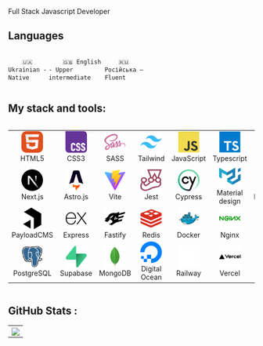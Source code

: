 Full Stack Javascript Developer

## Languages

<div style="display: flex; align-items: flex-start; align: center">
<table  align="center">
  <tr>
    
        🇺🇦 Ukrainian - Native
        
  </tr>

  <tr>
    
        🇬🇧 English - Upper intermediate
        
  </tr>

  <tr>
    
        🇷🇺 Російська — Fluent
        
  </tr>


</table>
</div>

## My stack and tools:

<div style="display: flex; align-items: flex-start; align: center">
<table align="center">
  <tr>
     <td align="center"  width="88">
         <img src="./images/01-html5.svg" alt="HTML5" width="44" height="44"/>
      <br>HTML5
    </td>
    <td align="center" width="88">
        <img src="./images/02-css3.svg" alt="CSS3" width="44" height="44"/>
      <br>CSS3
    </td>
    <td align="center" width="88">
        <img src="./images/10-sass.svg" alt="sass" width="44" height="44"/>
      <br>SASS
    </td>
    <td align="center" width="88">
        <img src="./images/tailwindcss-original.svg" alt="Tailwind" width="44" height="44"/>
      <br>Tailwind
    </td>
    <td align="center" width="88">
         <img src="./images/03-javascript.svg" alt="JS" width="44" height="44"/>
      <br>JavaScript
    </td>
    <td align="center" width="88">
        <img src="./images/typescript.svg" alt="PHP" width="44" height="44"/>
      <br>Typescript
    </td>
    <td align="center" width="88">
        <img src="./images/react-original.svg" alt="react" width="44" height="44"/>
      <br>React
    </td>
  </tr>
  <tr>
    <td align="center" width="88">
       <img src="./images/nextjs-original.svg" alt="Next.js" width="44" height="44"/>
      <br>Next.js
    </td>
    <td align="center" width="88">
         <img src="./images/astro-original.svg" alt="Astro.js" width="44" height="44"/>
      <br>Astro.js
    </td>
    </td>
      <td align="center" width="88">
       <img src="./images/vitejs-original.svg" alt="Vite" width="44" height="44"/>
      <br>Vite
    </td>
    <td align="center" width="88">
        <img src="./images/jest-plain.svg" alt="jest" width="44" height="44"/>
      <br>Jest
    </td>
    <td align="center" width="88">
         <img src="./images/cypress.svg" alt="Cypress" width="44" height="44"/>
      <br>Cypress
    </td>
    <td align="center" width="88">
         <img src="./images/materialui.svg" alt="Material design" width="44" height="44"/>
      <br>Material design
    </td>
    <td align="center" width="88">
        <img src="./images/nodejs-original.svg" alt="node.js" width="44" height="44"/>
      <br>Node.js
    </td>
  </tr>
  <tr>
      <td align="center" width="88">
        <img src="./images/payload.png" alt="PayloadCMS" width="44" height="44"/>
      <br>PayloadCMS
      </td>
      <td align="center" width="88">
        <img src="./images/express-original.svg" alt="Express" width="44" height="44"/>
      <br>Express
      </td>
      <td align="center" width="88">
        <img src="./images/fastify-original.svg" alt="Fastify" width="44" height="44"/>
      <br>Fastify
      </td>    
      <td align="center" width="88">
        <img src="./images/redis-plain.svg" alt="Redis" width="44" height="44"/>
      <br>Redis
     </td>
      <td align="center" width="88">
        <img src="./images/docker-original.svg" alt="Docker" width="44" height="44"/>
      <br>Docker
      </td>
      <td align="center" width="88">
         <img src="./images/nginx.svg" alt="Nginx" width="44" height="44"/>
      <br>Nginx
      </td>
      <td align="center" width="88">
         <img src="./images/linux-original.svg" alt="Linux" width="44" height="44"/>
      <br>Linux
      </td>
  </tr>
  <td align="center" width="88">
      <img src="./images/postgresql-original.svg" alt="PostgreSQL" width="44" height="44"/>
    <br>PostgreSQL
  </td>
  <td align="center" width="88">
      <img src="./images/supabase-original.svg" alt="Supabase" width="44" height="44"/>
    <br>Supabase
  </td>
  <td align="center" width="88">
      <img src="./images/mongodb-original.svg" alt="MongoDB" width="44" height="44"/>
    <br>MongoDB
  </td>
    <td align="center" width="88">
      <img src="./images/digitalocean-original.svg" alt="Digital Ocean" width="44" height="44"/>
    <br>Digital Ocean
  </td>
    <td align="center" width="88">
      <img src="./images/railway-original.svg" alt="Railway" width="44" height="44"/>
    <br>Railway
  </td>
  <td align="center" width="88">
      <img src="./images/vercel-original-wordmark.svg" alt="Vercel" width="44" height="44"/>
    <br>Vercel
  </td>
  <td align="center" width="88">
      <img src="./images/gitlab-original.svg" alt="Gitlab" width="44" height="44"/>
    <br>Gitlab
  </td>
  <tr>
    
  </tr>
</table>
</div>

## GitHub Stats :

<table align="center">
  <tr>
    <td colspan=2 align="center">
      <img width="500px" align="center" src="https://github-readme-stats.vercel.app/api/top-langs/?username=deformator852&layout=compact&theme=buefy&hide_border=true" />
    </td>
  </tr>
</table>

<!--
**deformator852/deformator852** is a ✨ _special_ ✨ repository because its `README.md` (this file) appears on your GitHub profile.

Here are some ideas to get you started:

- 🔭 I’m currently working on ...
- 🌱 I’m currently learning ...
- 👯 I’m looking to collaborate on ...
- 🤔 I’m looking for help with ...
- 💬 Ask me about ...
- 📫 How to reach me: ...
- 😄 Pronouns: ...
- ⚡ Fun fact: ...
-->
